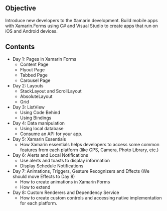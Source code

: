## Objective
Introduce new developers to the Xamarin development. Build mobile apps with Xamarin.Forms using C# and Visual Studio to create apps that run on iOS and Android devices.

## Contents
- Day 1: Pages in Xamarin Forms
  - Content Page
  - Flyout Page
  - Tabbed Page
  - Carousel Page
- Day 2: Layouts
  - StackLayout and ScrollLayout
  - AbsoluteLayout
  - Grid
- Day 3: ListView
  - Using Code Behind
  - Using Bindings
- Day 4: Data manipulation
  - Using local database
  - Consume an API for your app.
- Day 5: Xamarin Essentials
  - How Xamarin essentials helps developers to access some common features from each platform (like GPS, Camera, Photo Library, etc.)
- Day 6: Alerts and Local Notifications
  - Use alerts and toasts to display information
  - Display Schedule Notifications
- Day 7: Animations, Triggers, Gesture Recognizers and Effects (We should move Effects to Day 8)
  - How to create animations in Xamarin Forms
  - How to extend 
- Day 8: Custom Renderers and Dependency Service
  - How to create custom controls and accessing native implementation for each platform.